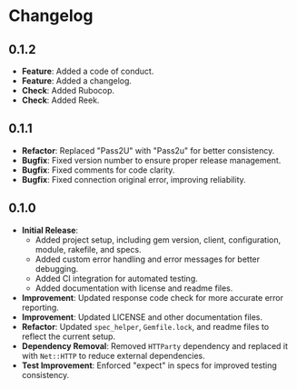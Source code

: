 # Changelog

## 0.1.2
- **Feature**: Added a code of conduct. 
- **Feature**: Added a changelog.
- **Check**: Added Rubocop.
- **Check**: Added Reek.


## 0.1.1
- **Refactor**: Replaced "Pass2U" with "Pass2u" for better consistency. 
- **Bugfix**: Fixed version number to ensure proper release management. 
- **Bugfix**: Fixed comments for code clarity. 
- **Bugfix**: Fixed connection original error, improving reliability. 


## 0.1.0
- **Initial Release**: 
    - Added project setup, including gem version, client, configuration, module, rakefile, and specs.
    - Added custom error handling and error messages for better debugging.
    - Added CI integration for automated testing.
    - Added documentation with license and readme files.
- **Improvement**: Updated response code check for more accurate error reporting.
- **Improvement**: Updated LICENSE and other documentation files. 
- **Refactor**: Updated `spec_helper`, `Gemfile.lock`, and readme files to reflect the current setup.
- **Dependency Removal**: Removed `HTTParty` dependency and replaced it with `Net::HTTP` to reduce external dependencies.
- **Test Improvement**: Enforced "expect" in specs for improved testing consistency.
